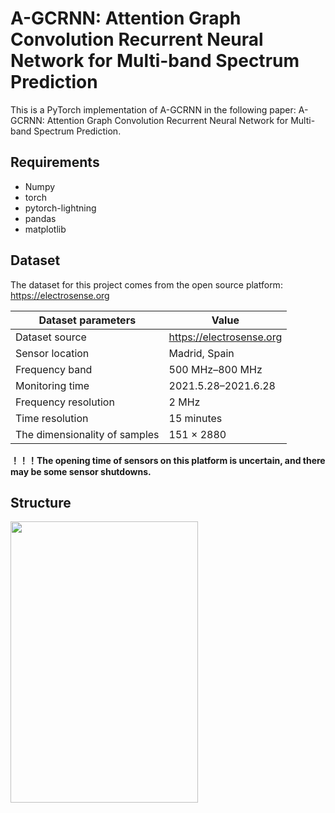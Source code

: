 # A-GCRNN: Attention Graph Convolution Recurrent Neural Network for Multi-band Spectrum Prediction
This is a PyTorch implementation of A-GCRNN in the following paper: A-GCRNN: Attention Graph Convolution Recurrent Neural Network for Multi-band Spectrum Prediction.

## Requirements
- Numpy
- torch
- pytorch-lightning
- pandas
- matplotlib
## Dataset
The dataset for this project comes from the open source platform: https://electrosense.org


|Dataset parameters|Value|
|------------------|-----|
|Dataset source|https://electrosense.org|
|Sensor location|Madrid, Spain|
|Frequency band|500 MHz–800 MHz|
|Monitoring time|2021.5.28–2021.6.28|
|Frequency resolution|2 MHz|
|Time resolution|15 minutes|
|The dimensionality of samples|151 × 2880|

**！！！The opening time of sensors on this platform is uncertain, and there may be some sensor shutdowns.**
## Structure
<img src="https://github.com/Legend-yd/MyDawn/blob/master/20171223205540585.png" width="300" height="450" />

